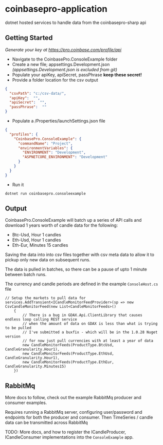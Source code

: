 # coinbasepro-application
dotnet hosted services to handle data from the coinbasepro-sharp api

<h2>Getting Started</h2>

<i>Generate your key at https://pro.coinbase.com/profile/api</i>

- Navigate to the CoinbasePro.ConsoleExample folder
- Create a new file; appsettings.Development.json *(appsettings.Development.json is excluded from git)*
- Populate your apiKey, apiSecret, passPhrase **keep these secret!** 
- Provide a folder location for the csv output
```json
{
  "csvPath": "c:/csv-data/",
  "apiKey":  "",
  "apiSecret":  "",
  "passPhrase":  ""
}
```
- Populate a /Properties/launchSettings.json file
```json
{
  "profiles": {
    "CoinbasePro.ConsoleExample": {
      "commandName": "Project",
      "environmentVariables": {
        "ENVIRONMENT": "Development",
        "ASPNETCORE_ENVIRONMENT": "Development"
      }
    }
  }
}
```

- Run it
```
dotnet run coinbasepro.consoleexample
```

<h2>Output</h2>
CoinbasePro.ConsoleExample will batch up a series of API calls and download 1 years worth of candle data for the following:

- Btc-Usd, Hour 1 candles
- Eth-Usd, Hour 1 candles
- Eth-Eur, Minutes 15 candles

Saving the data into into csv files together with csv meta data to allow it to pickup only new data on subsequent runs.

The data is pulled in batches, so there can be a pause of upto 1 minute between batch runs.

The currency and candle periods are defined in the example `ConsoleHost.cs` file
```
// Setup the markets to pull data for
services.AddTransient<ICandleMonitorFeedProvider>(sp => new CsvCandleMonitorFeed(new List<CandleMonitorFeeds>()
    {
        // There is a bug in GDAX.Api.ClientLibrary that causes endless loop calling REST service
        // when the amount of data on GDAX is less than what is trying to be pulled
        // I've submitted a buxfix - which will be in the 1.0.28 Nuget version
        // for now just pull currencies with at least a year of data
        new CandleMonitorFeeds(ProductType.BtcUsd, CandleGranularity.Hour1),
        new CandleMonitorFeeds(ProductType.EthUsd, CandleGranularity.Hour1),
        new CandleMonitorFeeds(ProductType.EthEur, CandleGranularity.Minutes15)
    })
```

<h2>RabbitMq</h2>
More docs to follow, check out the example RabbitMq producer and consumer examples.

Requires running a RabbitMq server, configuring user/password and endpoints for both the producer and consumer.
Then TimeSeries / candle data can be transmitted across RabbitMq

TODO: 
More docs, and how to register the ICandleProducer, ICandleConsumer implementations into the `ConsoleExample` app.

